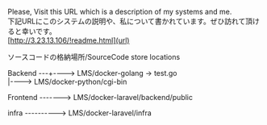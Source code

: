 Please, Visit this URL which is a description of my systems and me.<br>
下記URLにこのシステムの説明や、私について書かれています。ぜひ訪れて頂けると幸いです。<br>
[http://3.23.13.106/!readme.html](url)<br>

ソースコードの格納場所/SourceCode store locations

Backend ---+----> LMS/docker-golang -> test.go<br>
           |----> LMS/docker-python/cgi-bin
           
Frontend -------> LMS/docker-laravel/backend/public

infra ----------> LMS/docker-laravel/infra
